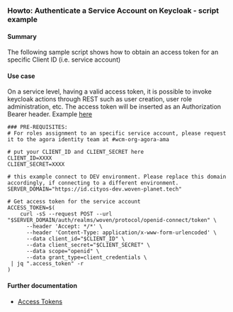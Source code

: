 ### Howto: Authenticate a Service Account on Keycloak - script example

#### Summary
The following sample script shows how to obtain an access token for an specific Client ID (i.e. service account) 
#### Use case
On a service level, having a valid access token, it is possible to invoke keycloak actions through REST such as user creation, user role administration, etc. The access token will be inserted as an Authorization Bearer header. Example [here](howto_service_account_authentication.md)


```shell
### PRE-REQUISITES: 
# For roles assignment to an specific service account, please request it to the agora identity team at #wcm-org-agora-ama

# put your CLIENT_ID and CLIENT_SECRET here
CLIENT_ID=XXXX
CLIENT_SECRET=XXXX

# this example connect to DEV environment. Please replace this domain accordingly, if connecting to a different environment.
SERVER_DOMAIN="https://id.cityos-dev.woven-planet.tech"

# Get access token for the service account
ACCESS_TOKEN=$(
    curl -sS --request POST --url "$SERVER_DOMAIN/auth/realms/woven/protocol/openid-connect/token" \
      --header 'Accept: */*' \
      --header 'Content-Type: application/x-www-form-urlencoded' \
      --data client_id="$CLIENT_ID" \
      --data client_secret="$CLIENT_SECRET" \
      --data scope="openid" \
      --data grant_type=client_credentials \
 | jq ".access_token" -r
)

```

#### Further documentation
- [Access Tokens](https://oauth.net/2/access-tokens/)
